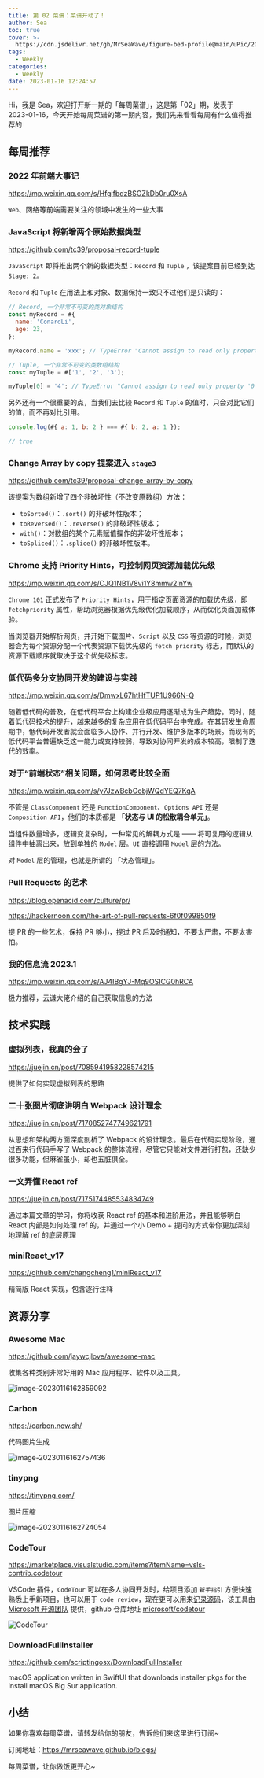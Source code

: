 ```yaml
---
title: 第 02 菜谱：菜谱开动了！
author: Sea
toc: true
cover: >-
  https://cdn.jsdelivr.net/gh/MrSeaWave/figure-bed-profile@main/uPic/2023/fjB4xZ_weekly.jpg
tags:
  - Weekly
categories:
  - Weekly
date: 2023-01-16 12:24:57
---
```


Hi，我是 Sea，欢迎打开新一期的「每周菜谱」，这是第「02」期，发表于 2023-01-16，今天开始每周菜谱的第一期内容，我们先来看看每周有什么值得推荐的

<!--more-->

## 每周推荐

### 2022 年前端大事记

https://mp.weixin.qq.com/s/HfgifbdzBSOZkDb0ru0XsA

`Web`、网络等前端需要关注的领域中发生的一些大事

### JavaScript 将新增两个原始数据类型

https://github.com/tc39/proposal-record-tuple

`JavaScript` 即将推出两个新的数据类型：`Record` 和 `Tuple` ，该提案目前已经到达 `Stage: 2`。

`Record` 和 `Tuple` 在用法上和对象、数据保持一致只不过他们是只读的：

```js
// Record, 一个非常不可变的类对象结构
const myRecord = #{
  name: 'ConardLi',
  age: 23,
};

myRecord.name = 'xxx'; // TypeError "Cannot assign to read only property 'name' of object '[object Object]'"

// Tuple, 一个非常不可变的类数组结构
const myTuple = #['1', '2', '3'];

myTuple[0] = '4'; // TypeError "Cannot assign to read only property '0' of object '[object Tuple]'"
```

另外还有一个很重要的点，当我们去比较 `Record` 和 `Tuple` 的值时，只会对比它们的值，而不再对比引用。

```js
console.log(#{ a: 1, b: 2 } === #{ b: 2, a: 1 });

// true
```

### Change Array by copy 提案进入 `stage3`

https://github.com/tc39/proposal-change-array-by-copy

该提案为数组新增了四个非破坏性（不改变原数组）方法：

- `toSorted()`：`.sort()` 的非破坏性版本；
- `toReversed()`：`.reverse()` 的非破坏性版本；
- `with()`：对数组的某个元素赋值操作的非破坏性版本；
- `toSpliced()`：`.splice()` 的非破坏性版本。

### Chrome 支持 Priority Hints，可控制网页资源加载优先级

https://mp.weixin.qq.com/s/CJQ1NB1V8vi1Y8mmw2InYw

`Chrome 101` 正式发布了 `Priority Hints`，用于指定页面资源的加载优先级，即 `fetchpriority` 属性，帮助浏览器根据优先级优化加载顺序，从而优化页面加载体验。

当浏览器开始解析网页，并开始下载图片、`Script` 以及 `CSS` 等资源的时候，浏览器会为每个资源分配一个代表资源下载优先级的 `fetch priority` 标志，而默认的资源下载顺序就取决于这个优先级标志。

### 低代码多分支协同开发的建设与实践

https://mp.weixin.qq.com/s/DmwxL67htHfTUP1U966N-Q

随着低代码的普及，在低代码平台上构建企业级应用逐渐成为生产趋势。同时，随着低代码技术的提升，越来越多的复杂应用在低代码平台中完成。在其研发生命周期中，低代码开发者就会面临多人协作、并行开发、维护多版本的场景。而现有的低代码平台普遍缺乏这一能力或支持较弱，导致对协同开发的成本较高，限制了迭代的效率。

### 对于“前端状态”相关问题，如何思考比较全面

https://mp.weixin.qq.com/s/y7JzwBcbOobjWQdYEQ7KqA

不管是 `ClassComponent` 还是 `FunctionComponent`、`Options API` 还是 `Composition API`，他们的本质都是 **「状态与 UI 的松散耦合单元」**。

当组件数量增多，逻辑变复杂时，一种常见的解耦方式是 —— 将可复用的逻辑从组件中抽离出来，放到单独的 `Model` 层。`UI` 直接调用 `Model` 层的方法。

对 `Model` 层的管理，也就是所谓的 「状态管理」。

### Pull Requests 的艺术

https://blog.openacid.com/culture/pr/

https://hackernoon.com/the-art-of-pull-requests-6f0f099850f9

提 PR 的一些艺术，保持 PR 够小，提过 PR 后及时通知，不要太严肃，不要太害怕。

### 我的信息流 2023.1

https://mp.weixin.qq.com/s/AJ4IBgYJ-Mq9OSICG0hRCA

极力推荐，云谦大佬介绍的自己获取信息的方法

## 技术实践

### 虚拟列表，我真的会了

https://juejin.cn/post/7085941958228574215

提供了如何实现虚拟列表的思路

### 二十张图片彻底讲明白 Webpack 设计理念

https://juejin.cn/post/7170852747749621791

从思想和架构两方面深度剖析了 Webpack 的设计理念。最后在代码实现阶段，通过百来行代码手写了 Webpack 的整体流程，尽管它只能对文件进行打包，还缺少很多功能，但麻雀虽小，却也五脏俱全。

### 一文弄懂 React ref

https://juejin.cn/post/7175174485534834749

通过本篇文章的学习，你将收获 React ref 的基本和进阶用法，并且能够明白 React 内部是如何处理 ref 的，并通过一个小 Demo + 提问的方式带你更加深刻地理解 ref 的底层原理

### miniReact_v17

https://github.com/changcheng1/miniReact_v17

精简版 React 实现，包含逐行注释

## 资源分享

### Awesome Mac

https://github.com/jaywcjlove/awesome-mac

收集各种类别非常好用的 Mac 应用程序、软件以及工具。

![image-20230116162859092](https://cdn.jsdelivr.net/gh/MrSeaWave/figure-bed-profile@main/uPic/2023/Fxwuiv_image-20230116162859092.png)

### Carbon

https://carbon.now.sh/

代码图片生成

![image-20230116162757436](https://cdn.jsdelivr.net/gh/MrSeaWave/figure-bed-profile@main/uPic/2023/VbXLnM_image-20230116162757436.png)

### tinypng

https://tinypng.com/

图片压缩

![image-20230116162724054](https://cdn.jsdelivr.net/gh/MrSeaWave/figure-bed-profile@main/uPic/2023/Xtj5Uk_image-20230116162724054.png)

### CodeTour

https://marketplace.visualstudio.com/items?itemName=vsls-contrib.codetour

VSCode 插件，`CodeTour` 可以在多人协同开发时，给项目添加 `新手指引` 方便快速熟悉上手新项目，也可以用于 `code review`，现在更可以用来[记录源码](https://juejin.cn/post/6939576820492664845)，该工具由 [Microsoft 开源团队](https://github.com/microsoft) 提供，github 仓库地址 [microsoft/codetour](https://github.com/microsoft/codetour)

![CodeTour](https://cdn.jsdelivr.net/gh/MrSeaWave/figure-bed-profile@main/uPic/2023/Yvt8DT_76165260-c6c00500-6112-11ea-9cda-0a6cb9b72e8f.gif)

### DownloadFullInstaller

https://github.com/scriptingosx/DownloadFullInstaller

macOS application written in SwiftUI that downloads installer pkgs for the Install macOS Big Sur application.

## 小结

如果你喜欢每周菜谱，请转发给你的朋友，告诉他们来这里进行订阅~

订阅地址：https://mrseawave.github.io/blogs/

每周菜谱，让你做饭更开心~
